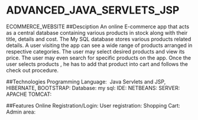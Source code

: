 # ADVANCED_JAVA_SERVLETS_JSP
ECOMMERCE_WEBSITE
##Desciption
An online E-commerce app that acts as a central database containing various products in stock along with their title, details and cost. The My SQL database stores various products related details. A user visiting the app can see a wide range of products arranged in respective categories. The user may select desired products and view its price. The user may even search for specific products on the app. Once the user selects  products , he has to add that product into cart and follows the check out procedure.

##Technologies
Programming Language:  Java Servlets and JSP, HIBERNATE, BOOTSTRAP:
Database: my sql:
IDE: NETBEANS:
SERVER: APACHE TOMCAT:

##Features
Online Registration/Login:
User registration:
Shopping Cart:
Admin area:







